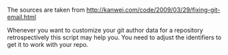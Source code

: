 The sources are taken from 
  http://kanwei.com/code/2009/03/29/fixing-git-email.html

Whenever you want to customize your git author data for a repository 
retrospectively this script may help you. You need to adjust the 
identifiers to get it to work with your repo. 

